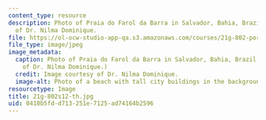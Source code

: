 ```yaml
---
content_type: resource
description: Photo of Praia do Farol da Barra in Salvador, Bahia, Brazil. Image courtesy
  of Dr. Nilma Dominique.
file: https://ol-ocw-studio-app-qa.s3.amazonaws.com/courses/21g-802-portuguese-ii-spring-2012/0410b5fdd713251e7125ad74164b2596_21g-802s12-th.jpg
file_type: image/jpeg
image_metadata:
  caption: Photo of Praia do Farol da Barra in Salvador, Bahia, Brazil. (Image courtesy
    of Dr. Nilma Dominique.)
  credit: Image courtesy of Dr. Nilma Dominique.
  image-alt: Photo of a beach with tall city buildings in the background.
resourcetype: Image
title: 21g-802s12-th.jpg
uid: 0410b5fd-d713-251e-7125-ad74164b2596
---
```

